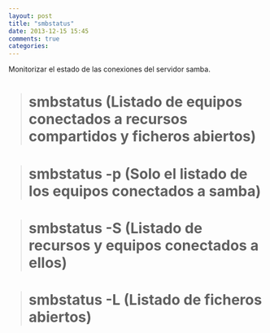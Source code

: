```yaml
---
layout: post
title: "smbstatus"
date: 2013-12-15 15:45
comments: true
categories: 
---
```

Monitorizar el estado de las conexiones del servidor samba.

># smbstatus (Listado de equipos conectados a recursos compartidos y ficheros abiertos)

># smbstatus -p (Solo el listado de los equipos conectados a samba)

># smbstatus -S (Listado de recursos y equipos conectados a ellos)

># smbstatus -L  (Listado de ficheros abiertos)


